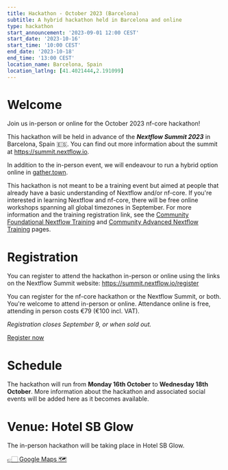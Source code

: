 ```yaml
---
title: Hackathon - October 2023 (Barcelona)
subtitle: A hybrid hackathon held in Barcelona and online
type: hackathon
start_announcement: '2023-09-01 12:00 CEST'
start_date: '2023-10-16'
start_time: '10:00 CEST'
end_date: '2023-10-18'
end_time: '13:00 CEST'
location_name: Barcelona, Spain
location_latlng: [41.4021444,2.191099]
---
```


# Welcome

Join us in-person or online for the October 2023 nf-core hackathon!

This hackathon will be held in advance of the _**Nextflow Summit 2023**_ in Barcelona, Spain 🇪🇸. You can find out more information about the summit at <https://summit.nextflow.io>.

In addition to the in-person event, we will endeavour to run a hybrid option online in [gather.town](https://gather.town/).

This hackathon is not meant to be a training event but aimed at people that already have a basic understanding of Nextflow and/or nf-core.
If you're interested in learning Nextflow and nf-core, there will be free online workshops spanning all global timezones in September.
For more information and the training registration link, see the [Community Foundational Nextflow Training](https://nf-co.re/events/2023/training-basic-2023) and [Community Advanced Nextflow Training](https://nf-co.re/events/2023/training-sept-2023) pages.

# Registration

You can register to attend the hackathon in-person or online using the links on the Nextflow Summit website: <https://summit.nextflow.io/register>

You can register for the nf-core hackathon or the Nextflow Summit, or both. You're welcome to attend in-person or online.
Attendance online is free, attending in person costs €79 (€100 incl. VAT).

*Registration closes September 9, or when sold out.*

<a class="btn btn-success btn-lg mb-3" href="https://summit.nextflow.io/register/"><i class="fa-solid fa-id-card me-2"></i> Register now</a>

# Schedule

The hackathon will run from **Monday 16th October** to **Wednesday 18th October**.
More information about the hackathon and associated social events will be added here as it becomes available.

# Venue: Hotel SB Glow

The in-person hackathon will be taking place in Hotel SB Glow.

[👉🏻 Google Maps 🗺️](https://goo.gl/maps/6uKCKkbciLAR5qgSA)
